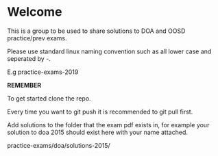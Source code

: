 # Welcome

This is a group to be used to share solutions to DOA and OOSD practice/prev
exams.

Please use standard linux naming convention such as all lower case and seperated
by -.

E.g practice-exams-2019

**REMEMBER**

To get started clone the repo.

Every time you want to git push it is recommended to git pull first.

Add solutions to the folder that the exam pdf exists in, for example
your solution to doa 2015 should exist here with your name attached.

practice-exams/doa/solutions-2015/